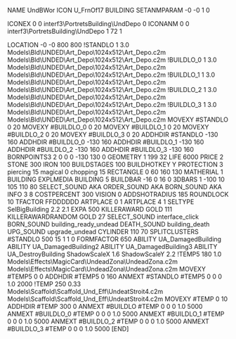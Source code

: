 NAME UndBWor
ICON U_FrnOf17
BUILDING
SETANMPARAM -0 -0 1 0

ICONEX 0 0 interf3\PortretsBuilding\UndDepo 0
ICONANM 0 0 interf3\PortretsBuilding\UndDepo 1 72 1

LOCATION -0 -0 800 800
!STANDLO      1 3.0 Models\Bld\UNDED\Art_Depo\1024x512\Art_Depo.c2m Models\Bld\UNDED\Art_Depo\1024x512\Art_Depo.c2m
!BUILDLO_0    1 3.0 Models\Bld\UNDED\Art_Depo\1024x512\Art_Depo.c2m Models\Bld\UNDED\Art_Depo\1024x512\Art_Depo.c2m
!BUILDLO_1    1 3.0 Models\Bld\UNDED\Art_Depo\1024x512\Art_Depo.c2m Models\Bld\UNDED\Art_Depo\1024x512\Art_Depo.c2m
!BUILDLO_2    1 3.0 Models\Bld\UNDED\Art_Depo\1024x512\Art_Depo.c2m Models\Bld\UNDED\Art_Depo\1024x512\Art_Depo.c2m
!BUILDLO_3    1 3.0 Models\Bld\UNDED\Art_Depo\1024x512\Art_Depo.c2m Models\Bld\UNDED\Art_Depo\1024x512\Art_Depo.c2m
MOVEXY #STANDLO   0 20
MOVEXY #BUILDLO_0 0 20
MOVEXY #BUILDLO_1 0 20
MOVEXY #BUILDLO_2 0 20
MOVEXY #BUILDLO_3 0 20
ADDHDIR #STANDLO -130 160
ADDHDIR #BUILDLO_0 -130 160
ADDHDIR #BUILDLO_1 -130 160
ADDHDIR #BUILDLO_2 -130 160
ADDHDIR #BUILDLO_3 -130 160
BORNPOINTS3 2 0 0 0 -130 130 0
GEOMETRY 1 199 32
LIFE     6000
PRICE 2 STONE 300 IRON 100
BUILDSTAGES 100
BUILDHOTKEY		Y
PROTECTION 3 piercing 15 magical 0 chopping 15
RECTANGLE    0 60 160 130
MATHERIAL 1 BUILDING
EXPLMEDIA BUILDING 5
BUILDBAR    -16 0 16 0
3DBARS 1 -100 10 105 110 80
SELECT_SOUND AKA
ORDER_SOUND AKA
BORN_SOUND AKA
INFO 3 8
COSTPERCENT 300
VISION 0
ADDSHOTRADIUS 185
ROUNDLOCK 10
TFACTOR FFDDDDDD
ARTPLACE 0 1
ARTPLACE 4 1
SELTYPE SelBigBuilding 2.2 2.1
EXPA 500
KILLERAWARD             GOLD 111
KILLERAWARDRANDOM       GOLD 27
SELECT_SOUND interface_click
BORN_SOUND building_ready_undead
DEATH_SOUND building_death
UPG_SOUND upgrade_undead
CYLINDER 110 70
SPLITCLUSTERS #STANDLO 500 15 1 1 0
FORMFACTOR 650
ABILITY UA_DamagedBuilding
ABILITY UA_DamagedBuilding2
ABILITY UA_DamagedBuilding3
ABILITY UA_DestroyBuilding
ShadowScaleX 1.6
ShadowScaleY 2.2
!TEMP5 180 1.0 Models\Effects\MagicCard\UndeadZona\UndeadZona.c2m Models\Effects\MagicCard\UndeadZona\UndeadZona.c2m
MOVEXY  #TEMP5 0 0
ADDHDIR #TEMP5 0 160
ANMEXT #STANDLO #TEMP5 0 0 0 1.0 2000
!TEMP 250 0.33 Models\Scaffold\Scaffold_Und_Eff\UndeatStroit4.c2m Models\Scaffold\Scaffold_Und_Eff\UndeatStroit4.c2m
MOVEXY  #TEMP 0 10
ADDHDIR #TEMP 300 0
ANMEXT #BUILDLO #TEMP  0 0 0 1.0 5000
ANMEXT #BUILDLO_0 #TEMP  0 0 0 1.0 5000
ANMEXT #BUILDLO_1 #TEMP  0 0 0 1.0 5000
ANMEXT #BUILDLO_2 #TEMP  0 0 0 1.0 5000
ANMEXT #BUILDLO_3 #TEMP  0 0 0 1.0 5000
[END]
